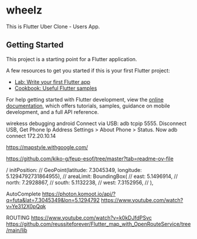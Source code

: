 # wheelz

This is Flutter Uber Clone - Users App.

## Getting Started

This project is a starting point for a Flutter application.

A few resources to get you started if this is your first Flutter project:

- [Lab: Write your first Flutter app](https://docs.flutter.dev/get-started/codelab)
- [Cookbook: Useful Flutter samples](https://docs.flutter.dev/cookbook)

For help getting started with Flutter development, view the
[online documentation](https://docs.flutter.dev/), which offers tutorials,
samples, guidance on mobile development, and a full API reference.

wirekess debugging android
Connect via USB: adb tcpip 5555.
Disconnect USB, Get Phone Ip Address Settings > About Phone > Status.
Now adb connect 172.20.10.14

<!-- Map styles -->

https://mapstyle.withgoogle.com/

https://github.com/kiko-g/feup-esof/tree/master?tab=readme-ov-file

/ initPosition:
// GeoPoint(latitude: 7.3045349, longitude: 5.1294792731864955),
// areaLimit: BoundingBox(
// east: 5.1496914,
// north: 7.2928867,
// south: 5.1132238,
// west: 7.3152956,
// ),



AutoComplete
https://photon.komoot.io/api/?q=futa&lat=7.3045349&lon=5.1294792
https://www.youtube.com/watch?v=Ye312X0pQqk

ROUTING
https://www.youtube.com/watch?v=k0kDJfdPSvc
https://github.com/reussiteforever/Flutter_map_with_OpenRouteService/tree/main/lib